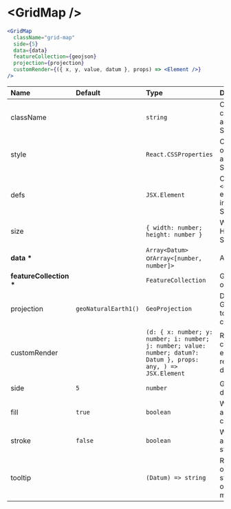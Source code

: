# \<GridMap \/>

```jsx
<GridMap
  className="grid-map"
  side={5}
  data={data}
  featureCollection={geojson}
  projection={projection}
  customRender={({ x, y, value, datum }, props) => <Element />}
/>
```

| Name                        | Default              | Type                                                                                                             | Description                                                  |
| :-------------------------- | :------------------- | :--------------------------------------------------------------------------------------------------------------- | :----------------------------------------------------------- |
| className                   |                      | `string`                                                                                                         | Custom css classes to apply to the SVG                       |
| style                       |                      | `React.CSSProperties`                                                                                            | Custom style object to apply to the SVG                      |
| defs                        |                      | `JSX.Element`                                                                                                    | Optional `<defs />` element to include in the SVG            |
| size                        |                      | `{ width: number; height: number }`                                                                              | Width and Height of the SVG                                  |
| <b>data \*</b>              |                      | `Array<Datum>` or`Array<[number, number]>`                                                                       | Array of data                                                |
| <b>featureCollection \*</b> |                      | `FeatureCollection`                                                                                              | GeoJson object                                               |
| projection                  | `geoNaturalEarth1()` | `GeoProjection`                                                                                                  | D3 GeoProjection to map coordinates                          |
| customRender                |                      | `(d: { x: number; y: number; i: number; j: number; value: number; datum?: Datum }, props: any, ) => JSX.Element` | Return custom element to render as data point                |
| side                        | `5`                  | `number`                                                                                                         | Grid cell dimension                                          |
| fill                        | `true`               | `boolean`                                                                                                        | Whether to add the fill color                                |
| stroke                      | `false`              | `boolean`                                                                                                        | Whether to add the stroke color                              |
| tooltip                     |                      | `(Datum) => string`                                                                                              | Return HTML or text as a string to show on element mouseover |
